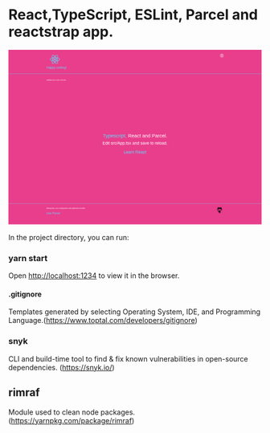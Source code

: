# React,TypeScript, ESLint, Parcel and reactstrap app. 

![Localhost](localhost.png)

In the project directory, you can run:

### yarn start

Open [http://localhost:1234](http://localhost:1234) to view it in the browser.

#### .gitignore 

Templates generated by selecting Operating System, IDE, 
and Programming Language.(https://www.toptal.com/developers/gitignore)

### snyk

CLI and build-time tool to find & fix known vulnerabilities in 
open-source dependencies. (https://snyk.io/)

## rimraf

Module used to clean node packages. (https://yarnpkg.com/package/rimraf)



